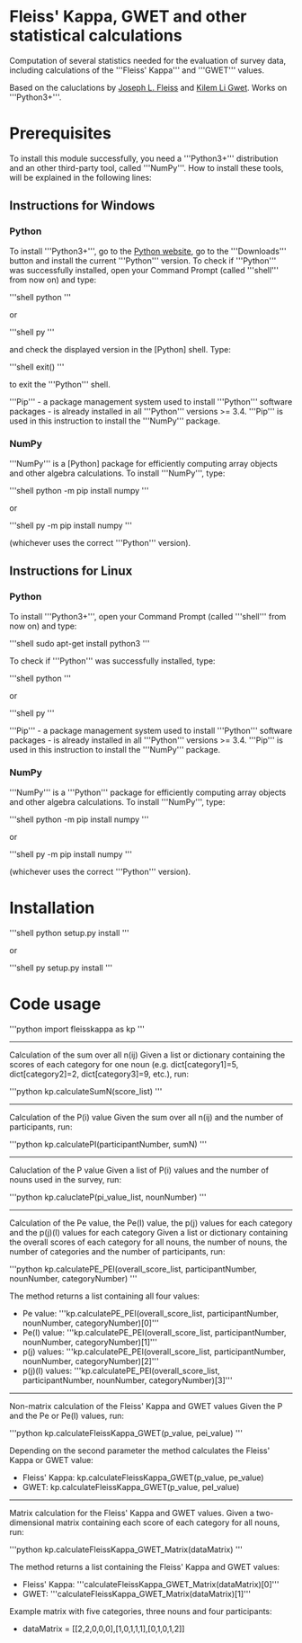 # Fleiss' Kappa, GWET and other statistical calculations

Computation of several statistics needed for the evaluation of survey data, including calculations of the '''Fleiss' Kappa''' and '''GWET''' values.

Based on the caluclations by [Joseph L. Fleiss](https://en.wikipedia.org/wiki/Fleiss%27_kappa) and [Kilem Li Gwet](http://www.agreestat.com/research_papers/bjmsp2008_interrater.pdf). Works on '''Python3+'''.



# Prerequisites

To install this module successfully, you need a '''Python3+''' distribution and an other third-party tool, called '''NumPy'''.
How to install these tools, will be explained in the following lines:

## Instructions for Windows

### Python

To install '''Python3+''', go to the [Python website](https://www.python.org/), go to the '''Downloads''' button and install
the current '''Python''' version.
To check if '''Python''' was successfully installed, open your Command Prompt (called '''shell''' from now on) and type:

'''shell
python
'''

or

'''shell
py
'''

and check the displayed version in the [Python] shell. Type:

'''shell
exit()
'''

to exit the '''Python''' shell.

'''Pip''' - a package management system used to install '''Python''' software packages - is already installed in all '''Python''' versions >= 3.4.
'''Pip''' is used in this instruction to install the '''NumPy''' package.


### NumPy

'''NumPy''' is a [Python] package for efficiently computing array objects and other algebra calculations. To install '''NumPy''', type:

'''shell
python -m pip install numpy
'''

or

'''shell
py -m pip install numpy
'''

(whichever uses the correct '''Python''' version).



## Instructions for Linux

### Python

To install '''Python3+''', open your Command Prompt (called '''shell''' from now on) and type:

'''shell
sudo apt-get install python3
'''

To check if '''Python''' was successfully installed, type:

'''shell
python
'''

or

'''shell
py
'''

'''Pip''' - a package management system used to install '''Python''' software packages - is already installed in all '''Python''' versions >= 3.4.
'''Pip''' is used in this instruction to install the '''NumPy''' package.


### NumPy

'''NumPy''' is a '''Python''' package for efficiently computing array objects and other algebra calculations. To install '''NumPy''', type:

'''shell
python -m pip install numpy
'''

or

'''shell
py -m pip install numpy
'''

(whichever uses the correct '''Python''' version).



# Installation

'''shell
python setup.py install
'''

or

'''shell
py setup.py install
'''



# Code usage

'''python
import fleisskappa as kp
'''


-----------------------------
Calculation of the sum over all n(ij)
Given a list or dictionary containing the scores of each category for one noun (e.g. dict[category1]=5, dict[category2]=2, dict[category3]=9, etc.), run:

'''python
kp.calculateSumN(score_list)
'''


-----------------------------
Calculation of the P(i) value
Given the sum over all n(ij) and the number of participants, run:

'''python
kp.calculatePI(participantNumber, sumN)
'''


-----------------------------
Caluclation of the P value
Given a list of P(i) values and the number of nouns used in the survey, run:

'''python
kp.caluclateP(pi_value_list, nounNumber)
'''


-----------------------------
Calculation of the Pe value, the Pe(I) value, the p(j) values for each category and the p(j)(I) values for each category
Given a list or dictionary containing the overall scores of each category for all nouns, the number of nouns, the number of categories and the number of participants, run:

'''python
kp.calculatePE_PEI(overall_score_list, participantNumber, nounNumber, categoryNumber)
'''

The method returns a list containing all four values:

 * Pe value: '''kp.calculatePE_PEI(overall_score_list, participantNumber, nounNumber, categoryNumber)[0]'''
 * Pe(I) value: '''kp.calculatePE_PEI(overall_score_list, participantNumber, nounNumber, categoryNumber)[1]'''
 * p(j) values: '''kp.calculatePE_PEI(overall_score_list, participantNumber, nounNumber, categoryNumber)[2]'''
 * p(j)(I) values: '''kp.calculatePE_PEI(overall_score_list, participantNumber, nounNumber, categoryNumber)[3]'''


-----------------------------
Non-matrix calculation of the Fleiss' Kappa and GWET values
Given the P and the Pe or Pe(I) values, run:

'''python
kp.calculateFleissKappa_GWET(p_value, pei_value)
'''

Depending on the second parameter the method calculates the Fleiss' Kappa or GWET value:
 * Fleiss' Kappa: kp.calculateFleissKappa_GWET(p_value, pe_value)
 * GWET: kp.calculateFleissKappa_GWET(p_value, peI_value)


-----------------------------
Matrix calculation for the Fleiss' Kappa and GWET values.
Given a two-dimensional matrix containing each score of each category for all nouns, run:

'''python
kp.calculateFleissKappa_GWET_Matrix(dataMatrix)
'''

The method returns a list containing the Fleiss' Kappa and GWET values:
 * Fleiss' Kappa: '''calculateFleissKappa_GWET_Matrix(dataMatrix)[0]'''
 * GWET: '''calculateFleissKappa_GWET_Matrix(dataMatrix)[1]'''

Example matrix with five categories, three nouns and four participants:
 * dataMatrix = [[2,2,0,0,0],[1,0,1,1,1],[0,1,0,1,2]]
